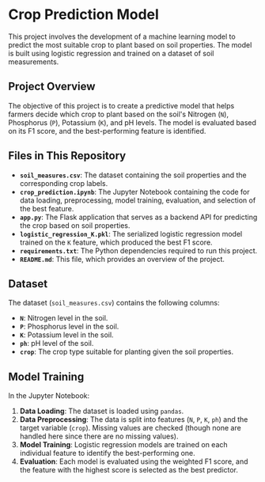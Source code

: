 # Crop Prediction Model

This project involves the development of a machine learning model to predict the most suitable crop to plant based on soil properties. The model is built using logistic regression and trained on a dataset of soil measurements.

## Project Overview

The objective of this project is to create a predictive model that helps farmers decide which crop to plant based on the soil's Nitrogen (`N`), Phosphorus (`P`), Potassium (`K`), and pH levels. The model is evaluated based on its F1 score, and the best-performing feature is identified.

## Files in This Repository

- **`soil_measures.csv`**: The dataset containing the soil properties and the corresponding crop labels.
- **`crop_prediction.ipynb`**: The Jupyter Notebook containing the code for data loading, preprocessing, model training, evaluation, and selection of the best feature.
- **`app.py`**: The Flask application that serves as a backend API for predicting the crop based on soil properties.
- **`logistic_regression_K.pkl`**: The serialized logistic regression model trained on the `K` feature, which produced the best F1 score.
- **`requirements.txt`**: The Python dependencies required to run this project.
- **`README.md`**: This file, which provides an overview of the project.

## Dataset

The dataset (`soil_measures.csv`) contains the following columns:

- **`N`**: Nitrogen level in the soil.
- **`P`**: Phosphorus level in the soil.
- **`K`**: Potassium level in the soil.
- **`ph`**: pH level of the soil.
- **`crop`**: The crop type suitable for planting given the soil properties.

## Model Training

In the Jupyter Notebook:

1. **Data Loading**: The dataset is loaded using `pandas`.
2. **Data Preprocessing**: The data is split into features (`N`, `P`, `K`, `ph`) and the target variable (`crop`). Missing values are checked (though none are handled here since there are no missing values).
3. **Model Training**: Logistic regression models are trained on each individual feature to identify the best-performing one.
4. **Evaluation**: Each model is evaluated using the weighted F1 score, and the feature with the highest score is selected as the best predictor.
